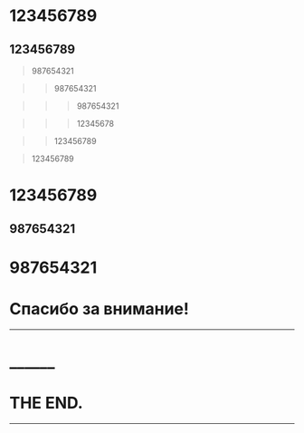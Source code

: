 # 123456789

## 123456789

>987654321

>>987654321

>>>987654321

>>>12345678

>>123456789

>123456789

# 123456789 #

## 987654321 ##

# 987654321 #

# Спасибо за внимание!

____

# ______

# THE END.

-------------